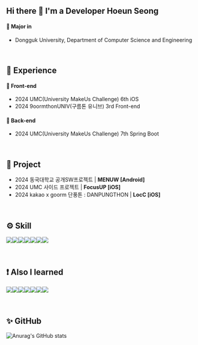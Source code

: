 ## Hi there 👋 I'm a Developer Hoeun Seong
#### 📌 Major in
<ul>
  <li>Dongguk University, Department of Computer Science and Engineering</li>
</ul>
<br>

## 🫧 Experience
#### 📌 Front-end
<ul>
  <li>2024 UMC(University MakeUs Challenge) 6th iOS</li>
  <li>2024 9oormthonUNIV(구름톤 유니브) 3rd Front-end</li>
</ul>

#### 📌 Back-end
<ul>
  <li>2024 UMC(University MakeUs Challenge) 7th Spring Boot</li>
</ul>
<br>

## 📝 Project
<ul>
  <li>2024 동국대학교 공개SW프로젝트 | <b>MENUW [Android]</b></li>
  <li>2024 UMC 사이드 프로젝트 | <b>FocusUP [iOS]</b></li>
  <li>2024 kakao x goorm 단풍톤 : DANPUNGTHON | <b>LocC [iOS]</b></li>
</ul>
<br>

## ⚙️ Skill
<img src="https://img.shields.io/badge/Java-007396?style=flat-square&logo=Java&logoColor=white"/><img src="https://img.shields.io/badge/C-A8B9CC?style=flat-square&logo=C&logoColor=white"/><img src="https://img.shields.io/badge/C++-00599C?style=flat-square&logo=Cplusplus&logoColor=white"/><img src="https://img.shields.io/badge/Python-3776AB?style=flat-square&logo=Python&logoColor=white"/><img src="https://img.shields.io/badge/Swift-F05138?style=flat-square&logo=Swift&logoColor=white"/><img src="https://img.shields.io/badge/UIKit-2396F3?style=flat-square&logo=UIKit&logoColor=white"/><img src="https://img.shields.io/badge/CocoaPods-EE3322?style=flat-square&logo=CocoaPods&logoColor=white"/>
<br><br><br>

## ❗ Also I learned
<img src="https://img.shields.io/badge/Kotlin-7F52FF?style=flat-square&logo=Kotlin&logoColor=white"/><img src="https://img.shields.io/badge/HTML5-E34F26?style=flat-square&logo=HTML5&logoColor=white"/><img src="https://img.shields.io/badge/JavaScript-F7DF1E?style=flat-square&logo=JavaScript&logoColor=white"/><img src="https://img.shields.io/badge/CSS3-1572B6?style=flat-square&logo=CSS3&logoColor=white"/><img src="https://img.shields.io/badge/Spring Boot-6DB33F?style=flat-square&logo=SpringBoot&logoColor=white"/><img src="https://img.shields.io/badge/Django-092E20?style=flat-square&logo=Django&logoColor=white"/><img src="https://img.shields.io/badge/MySQL-4479A1?style=flat-square&logo=MySQL&logoColor=white"/>
<br><br><br>

## ✨ GitHub
![Anurag's GitHub stats](https://github-readme-stats.vercel.app/api?username=sunhanmoo&show_icons=true&theme=graywhite)
